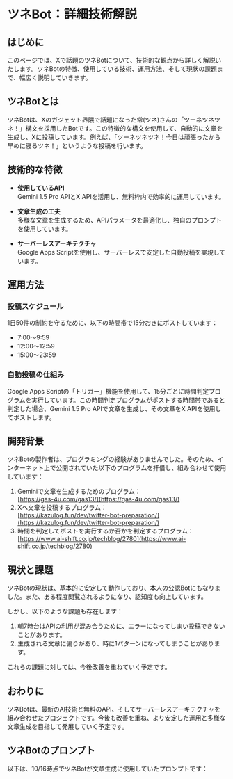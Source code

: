 # ツネBot：詳細技術解説

## はじめに
このページでは、Xで話題のツネBotについて、技術的な観点から詳しく解説いたします。ツネBotの特徴、使用している技術、運用方法、そして現状の課題まで、幅広く説明していきます。

## ツネBotとは
ツネBotは、Xのガジェット界隈で話題になった常(ツネ)さんの「ツーネツネツネ！」構文を採用したBotです。この特徴的な構文を使用して、自動的に文章を生成し、Xに投稿しています。例えば、「ツーネツネツネ！今日は頑張ったから早めに寝るツネ！」というような投稿を行います。

## 技術的な特徴
- **使用しているAPI**  
  Gemini 1.5 Pro APIとX APIを活用し、無料枠内で効率的に運用しています。

- **文章生成の工夫**  
  多様な文章を生成するため、APIパラメータを最適化し、独自のプロンプトを使用しています。

- **サーバーレスアーキテクチャ**  
  Google Apps Scriptを使用し、サーバーレスで安定した自動投稿を実現しています。

## 運用方法

### 投稿スケジュール
1日50件の制約を守るために、以下の時間帯で15分おきにポストしています：
- 7:00〜9:59
- 12:00〜12:59
- 15:00〜23:59

### 自動投稿の仕組み
Google Apps Scriptの「トリガー」機能を使用して、15分ごとに時間判定プログラムを実行しています。この時間判定プログラムがポストする時間帯であると判定した場合、Gemini 1.5 Pro APIで文章を生成し、その文章をX APIを使用してポストします。

## 開発背景
ツネBotの製作者は、プログラミングの経験がありませんでした。そのため、インターネット上で公開されていた以下のプログラムを拝借し、組み合わせて使用しています：
1. Geminiで文章を生成するためのプログラム：  
   [https://gas-4u.com/gas13/](https://gas-4u.com/gas13/)
2. Xへ文章を投稿するプログラム：  
   [https://kazulog.fun/dev/twitter-bot-preparation/](https://kazulog.fun/dev/twitter-bot-preparation/)
3. 時間を判定してポストを実行するか否かを判定するプログラム：  
   [https://www.ai-shift.co.jp/techblog/2780](https://www.ai-shift.co.jp/techblog/2780)

## 現状と課題
ツネBotの現状は、基本的に安定して動作しており、本人の公認Botにもなりました。また、ある程度閲覧されるようになり、認知度も向上しています。

しかし、以下のような課題も存在します：
1. 朝7時台はAPIの利用が混み合うために、エラーになってしまい投稿できないことがあります。
2. 生成される文章に偏りがあり、時に1パターンになってしまうことがあります。

これらの課題に対しては、今後改善を重ねていく予定です。

## おわりに
ツネBotは、最新のAI技術と無料のAPI、そしてサーバーレスアーキテクチャを組み合わせたプロジェクトです。今後も改善を重ね、より安定した運用と多様な文章生成を目指して発展していく予定です。

## ツネBotのプロンプト
以下は、10/16時点でツネBotが文章生成に使用していたプロンプトです：
